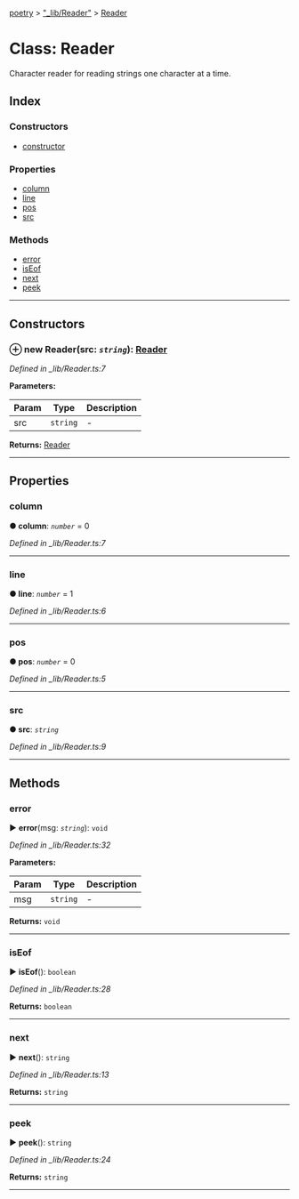[poetry](../README.md) > ["_lib/Reader"](../modules/__lib_reader_.md) > [Reader](../classes/__lib_reader_.reader.md)



# Class: Reader


Character reader for reading strings one character at a time.

## Index

### Constructors

* [constructor](__lib_reader_.reader.md#constructor)


### Properties

* [column](__lib_reader_.reader.md#column)
* [line](__lib_reader_.reader.md#line)
* [pos](__lib_reader_.reader.md#pos)
* [src](__lib_reader_.reader.md#src)


### Methods

* [error](__lib_reader_.reader.md#error)
* [isEof](__lib_reader_.reader.md#iseof)
* [next](__lib_reader_.reader.md#next)
* [peek](__lib_reader_.reader.md#peek)



---
## Constructors
<a id="constructor"></a>


### ⊕ **new Reader**(src: *`string`*): [Reader](__lib_reader_.reader.md)


*Defined in _lib/Reader.ts:7*



**Parameters:**

| Param | Type | Description |
| ------ | ------ | ------ |
| src | `string`   |  - |





**Returns:** [Reader](__lib_reader_.reader.md)

---


## Properties
<a id="column"></a>

###  column

**●  column**:  *`number`*  = 0

*Defined in _lib/Reader.ts:7*





___

<a id="line"></a>

###  line

**●  line**:  *`number`*  = 1

*Defined in _lib/Reader.ts:6*





___

<a id="pos"></a>

###  pos

**●  pos**:  *`number`*  = 0

*Defined in _lib/Reader.ts:5*





___

<a id="src"></a>

###  src

**●  src**:  *`string`* 

*Defined in _lib/Reader.ts:9*





___


## Methods
<a id="error"></a>

###  error

► **error**(msg: *`string`*): `void`



*Defined in _lib/Reader.ts:32*



**Parameters:**

| Param | Type | Description |
| ------ | ------ | ------ |
| msg | `string`   |  - |





**Returns:** `void`





___

<a id="iseof"></a>

###  isEof

► **isEof**(): `boolean`



*Defined in _lib/Reader.ts:28*





**Returns:** `boolean`





___

<a id="next"></a>

###  next

► **next**(): `string`



*Defined in _lib/Reader.ts:13*





**Returns:** `string`





___

<a id="peek"></a>

###  peek

► **peek**(): `string`



*Defined in _lib/Reader.ts:24*





**Returns:** `string`





___


